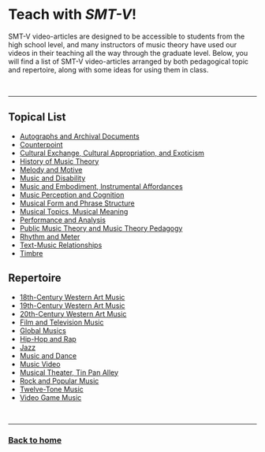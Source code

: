 # Teach with _SMT-V_!

SMT-V video-articles are designed to be accessible to students from the high school level, and many instructors of music theory have used our videos in their teaching all the way through the graduate level. Below, you will find a list of SMT-V video-articles arranged by both pedagogical topic and repertoire, along with some ideas for using them in class.

<p>&nbsp;</p>
<hr>

## Topical List
- [Autographs and Archival Documents](archives.html)
- [Counterpoint](counterpoint.html)
- [Cultural Exchange, Cultural Appropriation, and Exoticism](culture.html)
- [History of Music Theory](history.html)
- [Melody and Motive](melody.html)
- [Music and Disability](disability.html)
- [Music and Embodiment, Instrumental Affordances](embodiment.html)
- [Music Perception and Cognition](perception.html)
- [Musical Form and Phrase Structure](form.html)
- [Musical Topics, Musical Meaning](topics.html)
- [Performance and Analysis](performance.html)
- [Public Music Theory and Music Theory Pedagogy](public.html)
- [Rhythm and Meter](rhythm.html)
- [Text-Music Relationships](text.html)
- [Timbre](timbre.html)

## Repertoire
- [18th-Century Western Art Music](eighteenthcentury.html)
- [19th-Century Western Art Music](nineteenthcentury.html)
- [20th-Century Western Art Music](twentiethcentury.html)
- [Film and Television Music](film.html)
- [Global Musics](global.html)
- [Hip-Hop and Rap](hiphop.html)
- [Jazz](jazz.html)
- [Music and Dance](dance.html)
- [Music Video](video.html)
- [Musical Theater, Tin Pan Alley](theater.html)
- [Rock and Popular Music](pop.html)
- [Twelve-Tone Music](twelvetone.html)
- [Video Game Music](videogames.html)

<p>&nbsp;</p>
<hr>

<h3><a href="{{ "/" | relative_url }}">Back to home</a></h3>
